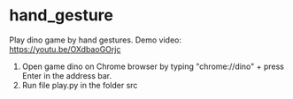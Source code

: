 # hand_gesture
Play dino game by hand gestures.
Demo video: https://youtu.be/OXdbaoGOrjc

1. Open game dino on Chrome browser by typing "chrome://dino" + press Enter in the address bar.
2. Run file play.py in the folder src
